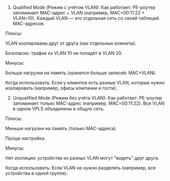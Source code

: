 1. Qualified Mode (Режим с учётом VLAN):
Как работает:
PE-роутер запоминает MAC-адрес + VLAN (например, MAC=00:11:22 + VLAN=10).
Каждый VLAN — это отдельная сеть со своей таблицей MAC-адресов.

Плюсы:

VLAN изолированы друг от друга (как отдельные комнаты).

Безопасно: трафик из VLAN 10 не попадёт в VLAN 20.

Минусы:

Больше нагрузки на память (хранится больше записей: MAC+VLAN).

Когда использовать:
Если у клиентов есть разные VLAN, которые нужно изолировать (например, офисы компании и гости).

2. Unqualified Mode (Режим без учёта VLAN):
Как работает:
PE-роутер запоминает только MAC-адрес (например, MAC=00:11:22).
Все VLAN в одном VPLS объединены в общую сеть.

Плюсы:

Меньше нагрузки на память (только MAC-адреса).

Проще настройка.

Минусы:

Нет изоляции: устройства из разных VLAN могут "видеть" друг друга.

Когда использовать:
Если VLAN не нужно разделять (например, все устройства в одной группе).